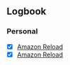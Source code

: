 

## Logbook
### Personal
- [x] [Amazon Reload](things:///show?id=5zuqCH2WvjnSJP5HJKj6tA)
- [x] [Amazon Reload](things:///show?id=QfJy7v6sKysFbvtwoX5kSA)